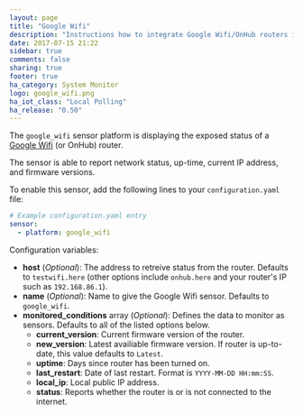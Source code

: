 ```yaml
---
layout: page
title: "Google Wifi"
description: "Instructions how to integrate Google Wifi/OnHub routers into Home Assistant."
date: 2017-07-15 21:22
sidebar: true
comments: false
sharing: true
footer: true
ha_category: System Monitor
logo: google_wifi.png
ha_iot_class: "Local Polling"
ha_release: "0.50"
---
```



The `google_wifi` sensor platform is displaying the exposed status of a [Google Wifi](https://madeby.google.com/wifi/) (or OnHub) router.

The sensor is able to report network status, up-time, current IP address, and firmware versions.

To enable this sensor, add the following lines to your `configuration.yaml` file:

```yaml
# Example configuration.yaml entry
sensor:
  - platform: google_wifi
```

Configuration variables:

- **host** (*Optional*): The address to retreive status from the router. Defaults to `testwifi.here` (other options include `onhub.here` and your router's IP such as `192.168.86.1`).
- **name** (*Optional*): Name to give the Google Wifi sensor. Defaults to `google_wifi`.
- **monitored_conditions** array (*Optional*): Defines the data to monitor as sensors. Defaults to all of the listed options below.
  - **current_version**: Current firmware version of the router.
  - **new_version**: Latest availiable firmware version. If router is up-to-date, this value defaults to `Latest`.
  - **uptime**: Days since router has been turned on.
  - **last_restart**: Date of last restart. Format is `YYYY-MM-DD HH:mm:SS`.
  - **local_ip**: Local public IP address.
  - **status**: Reports whether the router is or is not connected to the internet.

